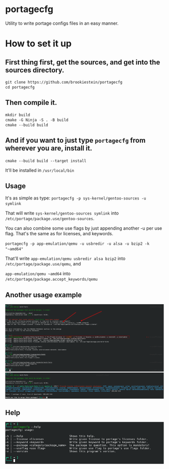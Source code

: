 # portagecfg
Utility to write portage configs files in an easy manner.

# How to set it up
## First thing first, get the sources, and get into the sources directory.

```
git clone https://github.com/brookiestein/portagecfg
cd portagecfg
```

## Then compile it.
```
mkdir build
cmake -G Ninja -S . -B build
cmake --build build
```

## And if you want to just type `portagecfg` from wherever you are, install it.

`cmake --build build --target install`

It'll be installed in `/usr/local/bin`

## Usage
It's as simple as type: `portagecfg -p sys-kernel/gentoo-sources -u symlink`

That will write `sys-kernel/gentoo-sources symlink` into `/etc/portage/package.use/gentoo-sources`.

You can also combine some use flags by just appending another -u per use flag. That's the same as for licenses, and keywords.

`portagecfg -p app-emulation/qemu -u usbredir -u alsa -u bzip2 -k "~amd64"`

That'll write `app-emulation/qemu usbredir alsa bzip2` into `/etc/portage/package.use/qemu`, and

`app-emulation/qemu ~amd64` into `/etc/portage/package.accept_keywords/qemu`

## Another usage example
![Usage example](screenshots/usage-example.png)
![Usage example 2](screenshots/usage-example2.png)

## Help
![Help](screenshots/help.png)
